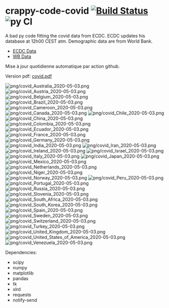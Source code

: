 # crappy-code-covid [![Build Status](https://cloud.drone.io/api/badges/a-lemonnier/crappy-code-covid/status.svg)](https://cloud.drone.io/a-lemonnier/crappy-code-covid) ![py CI](https://github.com/a-lemonnier/crappy-code-covid/workflows/py%20CI/badge.svg)
 
A bad py code fitting the covid data from ECDC. ECDC updates his database at 12h00 CEST atm. Demographic data are from World Bank.
 
- [ECDC Data](https://www.ecdc.europa.eu/en/publications-data/download-todays-data-geographic-distribution-covid-19-cases-worldwide)
- [WB Data](https://data.worldbank.org/indicator/sp.pop.totl)
 
 
Mise à jour quotidienne automatique par action github.
 
Version pdf: [covid.pdf](https://github.com/a-lemonnier/crappy-code-covid/raw/master/covid.pdf)
 
![png/covid_Australia_2020-05-03.png](png/covid_Australia_2020-05-03.png)
![png/covid_Austria_2020-05-03.png](png/covid_Austria_2020-05-03.png)
![png/covid_Belgium_2020-05-03.png](png/covid_Belgium_2020-05-03.png)
![png/covid_Brazil_2020-05-03.png](png/covid_Brazil_2020-05-03.png)
![png/covid_Cameroon_2020-05-03.png](png/covid_Cameroon_2020-05-03.png)
![png/covid_Canada_2020-05-03.png](png/covid_Canada_2020-05-03.png)
![png/covid_Chile_2020-05-03.png](png/covid_Chile_2020-05-03.png)
![png/covid_China_2020-05-03.png](png/covid_China_2020-05-03.png)
![png/covid_Colombia_2020-05-03.png](png/covid_Colombia_2020-05-03.png)
![png/covid_Ecuador_2020-05-03.png](png/covid_Ecuador_2020-05-03.png)
![png/covid_France_2020-05-03.png](png/covid_France_2020-05-03.png)
![png/covid_Germany_2020-05-03.png](png/covid_Germany_2020-05-03.png)
![png/covid_India_2020-05-03.png](png/covid_India_2020-05-03.png)
![png/covid_Iran_2020-05-03.png](png/covid_Iran_2020-05-03.png)
![png/covid_Ireland_2020-05-03.png](png/covid_Ireland_2020-05-03.png)
![png/covid_Israel_2020-05-03.png](png/covid_Israel_2020-05-03.png)
![png/covid_Italy_2020-05-03.png](png/covid_Italy_2020-05-03.png)
![png/covid_Japan_2020-05-03.png](png/covid_Japan_2020-05-03.png)
![png/covid_Mexico_2020-05-03.png](png/covid_Mexico_2020-05-03.png)
![png/covid_Netherlands_2020-05-03.png](png/covid_Netherlands_2020-05-03.png)
![png/covid_Niger_2020-05-03.png](png/covid_Niger_2020-05-03.png)
![png/covid_Norway_2020-05-03.png](png/covid_Norway_2020-05-03.png)
![png/covid_Peru_2020-05-03.png](png/covid_Peru_2020-05-03.png)
![png/covid_Portugal_2020-05-03.png](png/covid_Portugal_2020-05-03.png)
![png/covid_Russia_2020-05-03.png](png/covid_Russia_2020-05-03.png)
![png/covid_Slovenia_2020-05-03.png](png/covid_Slovenia_2020-05-03.png)
![png/covid_South_Africa_2020-05-03.png](png/covid_South_Africa_2020-05-03.png)
![png/covid_South_Korea_2020-05-03.png](png/covid_South_Korea_2020-05-03.png)
![png/covid_Spain_2020-05-03.png](png/covid_Spain_2020-05-03.png)
![png/covid_Sweden_2020-05-03.png](png/covid_Sweden_2020-05-03.png)
![png/covid_Switzerland_2020-05-03.png](png/covid_Switzerland_2020-05-03.png)
![png/covid_Turkey_2020-05-03.png](png/covid_Turkey_2020-05-03.png)
![png/covid_United_Kingdom_2020-05-03.png](png/covid_United_Kingdom_2020-05-03.png)
![png/covid_United_States_of_America_2020-05-03.png](png/covid_United_States_of_America_2020-05-03.png)
![png/covid_Venezuela_2020-05-03.png](png/covid_Venezuela_2020-05-03.png)
 
Dependencies:
- scipy
- numpy
- matplotlib
- pandas
- tk
- xlrd
- requests
- notify-send
